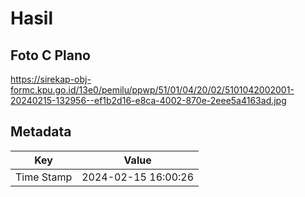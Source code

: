 # Hasil

## Foto C Plano

https://sirekap-obj-formc.kpu.go.id/13e0/pemilu/ppwp/51/01/04/20/02/5101042002001-20240215-132956--ef1b2d16-e8ca-4002-870e-2eee5a4163ad.jpg


## Metadata

| Key        | Value               |
| ---------- | ------------------- |
| Time Stamp | 2024-02-15 16:00:26 |



